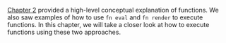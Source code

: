 [Chapter 2][ch2] provided a high-level conceptual explanation of functions. We also saw examples of
how to use `fn eval` and `fn render` to execute functions. In this chapter, we will take a closer
look at how to execute functions using these two approaches.

[ch2]: /book/02-concepts/03-functions
